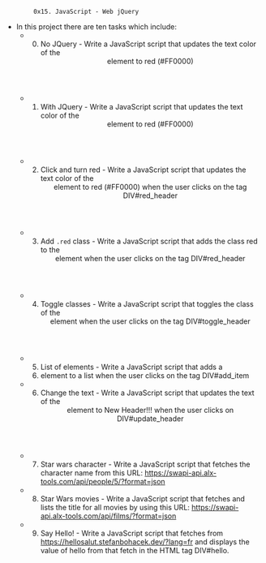 			0x15. JavaScript - Web jQuery

 * In this project there are ten tasks which include:
	* 0. No JQuery - Write a JavaScript script that updates the text color of the <header> element to red (#FF0000)

	* 1. With JQuery - Write a JavaScript script that updates the text color of the <header> element to red (#FF0000)

	* 2. Click and turn red - Write a JavaScript script that updates the text color of the <header> element to red (#FF0000) when the user clicks on the tag DIV#red_header

	* 3. Add `.red` class - Write a JavaScript script that adds the class red to the <header> element when the user clicks on the tag DIV#red_header

	* 4. Toggle classes - Write a JavaScript script that toggles the class of the <header> element when the user clicks on the tag DIV#toggle_header

	* 5. List of elements - Write a JavaScript script that adds a <li> element to a list when the user clicks on the tag DIV#add_item

	* 6. Change the text - Write a JavaScript script that updates the text of the <header> element to New Header!!! when the user clicks on DIV#update_header

	* 7. Star wars character - Write a JavaScript script that fetches the character name from this URL: https://swapi-api.alx-tools.com/api/people/5/?format=json

	* 8. Star Wars movies - Write a JavaScript script that fetches and lists the title for all movies by using this URL: https://swapi-api.alx-tools.com/api/films/?format=json

	* 9. Say Hello! - Write a JavaScript script that fetches from https://hellosalut.stefanbohacek.dev/?lang=fr and displays the value of hello from that fetch in the HTML tag DIV#hello.
